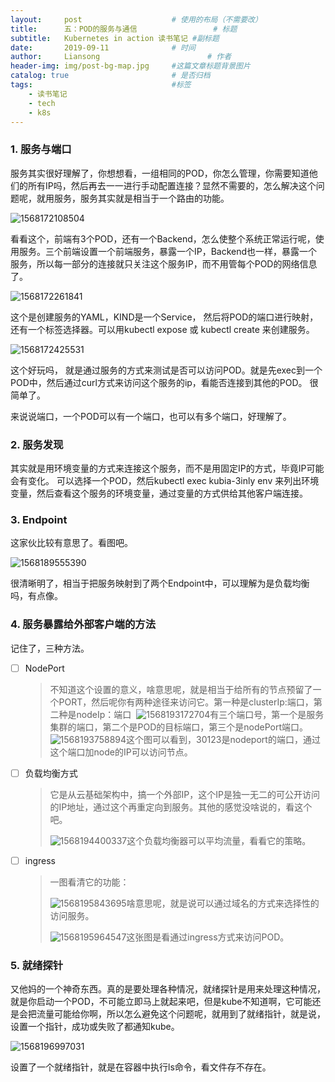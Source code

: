 ```yaml
---
layout:     post   				    # 使用的布局（不需要改）
title:      五：POD的服务与通信 				# 标题
subtitle:   Kubernetes in action 读书笔记 #副标题
date:       2019-09-11 				# 时间
author:     Liansong 						# 作者
header-img: img/post-bg-map.jpg 	#这篇文章标题背景图片
catalog: true 						# 是否归档
tags:								#标签
    - 读书笔记
    - tech
    - k8s
---
```




###  1. 服务与端口

服务其实很好理解了，你想想看，一组相同的POD，你怎么管理，你需要知道他们的所有IP吗，然后再去一一进行手动配置连接？显然不需要的，怎么解决这个问题呢，就用服务，服务其实就是相当于一个路由的功能。

![1568172108504](https://tva1.sinaimg.cn/large/006y8mN6gy1g6vz9tf8wej30mf0dnq60.jpg)

看看这个，前端有3个POD，还有一个Backend，怎么使整个系统正常运行呢，使用服务。三个前端设置一个前端服务，暴露一个IP，Backend也一样，暴露一个服务，所以每一部分的连接就只关注这个服务IP，而不用管每个POD的网络信息了。

![1568172261841](https://tva1.sinaimg.cn/large/006y8mN6gy1g6vz9trl8vj30i707bjsq.jpg)

这个是创建服务的YAML，KIND是一个Service， 然后将POD的端口进行映射，还有一个标签选择器。可以用kubectl expose 或 kubectl create 来创建服务。

![1568172425531](https://tva1.sinaimg.cn/large/006y8mN6gy1g6vz9ubj81j30px0dwn2q.jpg)

这个好玩吗， 就是通过服务的方式来测试是否可以访问POD。就是先exec到一个POD中，然后通过curl方式来访问这个服务的ip，看能否连接到其他的POD。 很简单了。           

来说说端口，一个POD可以有一个端口，也可以有多个端口，好理解了。



### 2. 服务发现

其实就是用环境变量的方式来连接这个服务，而不是用固定IP的方式，毕竟IP可能会有变化。 可以选择一个POD，然后kubectl exec kubia-3inly env 来列出环境变量，然后查看这个服务的环境变量，通过变量的方式供给其他客户端连接。



### 3. Endpoint

这家伙比较有意思了。看图吧。

![1568189555390](https://tva1.sinaimg.cn/large/006y8mN6gy1g6vz9v2ldhj30sm0c67e1.jpg)

很清晰明了，相当于把服务映射到了两个Endpoint中，可以理解为是负载均衡吗，有点像。



### 4. 服务暴露给外部客户端的方法

记住了，三种方法。

- [ ]  NodePort 

	>  不知道这个设置的意义，啥意思呢，就是相当于给所有的节点预留了一个PORT，然后呢你有两种途径来访问它。第一种是clusterIp:端口，第二种是nodeIp：端口  ![1568193172704](https://tva1.sinaimg.cn/large/006y8mN6gy1g6vz9w5kr5j30kl08hac7.jpg)有三个端口号，第一个是服务集群的端口，第二个是POD的目标端口，第三个是nodePort端口。![1568193758894](https://tva1.sinaimg.cn/large/006y8mN6gy1g6vz9x1ii4j30pg0j845q.jpg)这个图可以看到，30123是nodeport的端口，通过这个端口加node的IP可以访问节点。

- [ ]  负载均衡方式

	> 它是从云基础架构中，搞一个外部IP，这个IP是独一无二的可公开访问的IP地址，通过这个再重定向到服务。其他的感觉没啥说的，看这个吧。
	>
	> ![1568194400337](https://tva1.sinaimg.cn/large/006y8mN6gy1g6vz9y0p7gj30ew06vmyh.jpg)这个负载均衡器可以平均流量，看看它的策略。

- [ ]  ingress

	> 一图看清它的功能：
	>
	> ![1568195843695](https://tva1.sinaimg.cn/large/006y8mN6gy1g6vz9yhuk1j30p808oadh.jpg)啥意思呢，就是说可以通过域名的方式来选择性的访问服务。
	>
	> ![1568195964547](https://tva1.sinaimg.cn/large/006y8mN6gy1g6vz9yz6fkj30nb0aswji.jpg)这张图是看通过ingress方式来访问POD。

	

### 5. 就绪探针

又他妈的一个神奇东西。真的是要处理各种情况，就绪探针是用来处理这种情况，就是你启动一个POD，不可能立即马上就起来吧，但是kube不知道啊，它可能还是会把流量可能给你啊，所以怎么避免这个问题呢，就用到了就绪指针，就是说，设置一个指针，成功或失败了都通知kube。

![1568196997031](https://tva1.sinaimg.cn/large/006y8mN6gy1g6vzg9qd9bj30hz0baabc.jpg)

设置了一个就绪指针，就是在容器中执行ls命令，看文件存不存在。



